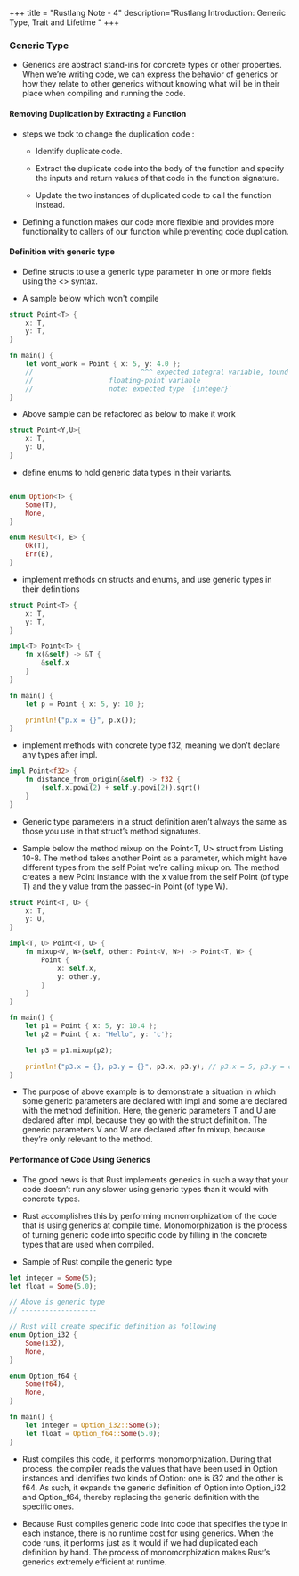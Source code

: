 +++
title = "Rustlang Note - 4"
description="Rustlang Introduction: Generic Type, Trait and Lifetime "
+++


### Generic Type

* Generics are abstract stand-ins for concrete types or other properties. When we’re writing code, we can express the behavior of generics or how they relate to other generics without knowing what will be in their place when compiling and running the code.


#### Removing Duplication by Extracting a Function

* steps we took to change the duplication code :

    * Identify duplicate code.
    
    * Extract the duplicate code into the body of the function and specify the inputs and return values of that code in the function signature.
    
    * Update the two instances of duplicated code to call the function instead.



* Defining a function makes our code more flexible and provides more functionality to callers of our function while preventing code duplication.


#### Definition with generic type

* Define structs to use a generic type parameter in one or more fields using the <> syntax. 

* A sample below which won't compile

```rs
struct Point<T> {
    x: T,
    y: T,
}

fn main() {
    let wont_work = Point { x: 5, y: 4.0 };
    //                           ^^^ expected integral variable, found
    //                   floating-point variable
    //                   note: expected type `{integer}`
}
```

* Above sample can be refactored as below to make it work

```rs
struct Point<Y,U>{
    x: T,
    y: U,
}
```

* define enums to hold generic data types in their variants. 

```rs

enum Option<T> {
    Some(T),
    None,
}

enum Result<T, E> {
    Ok(T),
    Err(E),
}
```

* implement methods on structs and enums, and use generic types in their definitions

```rs
struct Point<T> {
    x: T,
    y: T,
}

impl<T> Point<T> {
    fn x(&self) -> &T {
        &self.x
    }
}

fn main() {
    let p = Point { x: 5, y: 10 };

    println!("p.x = {}", p.x());
}
```

*  implement methods with concrete type f32, meaning we don’t declare any types after impl.

```rs
impl Point<f32> {
    fn distance_from_origin(&self) -> f32 {
        (self.x.powi(2) + self.y.powi(2)).sqrt()
    }
}
```


* Generic type parameters in a struct definition aren’t always the same as those you use in that struct’s method signatures. 

* Sample below the method mixup on the Point<T, U> struct from Listing 10-8. The method takes another Point as a parameter, which might have different types from the self Point we’re calling mixup on. The method creates a new Point instance with the x value from the self Point (of type T) and the y value from the passed-in Point (of type W).

```rs
struct Point<T, U> {
    x: T,
    y: U,
}

impl<T, U> Point<T, U> {
    fn mixup<V, W>(self, other: Point<V, W>) -> Point<T, W> {
        Point {
            x: self.x,
            y: other.y,
        }
    }
}

fn main() {
    let p1 = Point { x: 5, y: 10.4 };
    let p2 = Point { x: "Hello", y: 'c'};

    let p3 = p1.mixup(p2);

    println!("p3.x = {}, p3.y = {}", p3.x, p3.y); // p3.x = 5, p3.y = c
}
```

* The purpose of above example is to demonstrate a situation in which some generic parameters are declared with impl and some are declared with the method definition. Here, the generic parameters T and U are declared after impl, because they go with the struct definition. The generic parameters V and W are declared after fn mixup, because they’re only relevant to the method.

#### Performance of Code Using Generics

*  The good news is that Rust implements generics in such a way that your code doesn’t run any slower using generic types than it would with concrete types.

* Rust accomplishes this by performing monomorphization of the code that is using generics at compile time. Monomorphization is the process of turning generic code into specific code by filling in the concrete types that are used when compiled.

* Sample of Rust compile the generic type

```rs
let integer = Some(5);
let float = Some(5.0);

// Above is generic type 
// ------------------- 

// Rust will create specific definition as following
enum Option_i32 {
    Some(i32),
    None,
}

enum Option_f64 {
    Some(f64),
    None,
}

fn main() {
    let integer = Option_i32::Some(5);
    let float = Option_f64::Some(5.0);
}
```

* Rust compiles this code, it performs monomorphization. During that process, the compiler reads the values that have been used in Option<T> instances and identifies two kinds of Option<T>: one is i32 and the other is f64. As such, it expands the generic definition of Option<T> into Option_i32 and Option_f64, thereby replacing the generic definition with the specific ones.

* Because Rust compiles generic code into code that specifies the type in each instance, there is no runtime cost for using generics. When the code runs, it performs just as it would if we had duplicated each definition by hand. The process of monomorphization makes Rust’s generics extremely efficient at runtime.





































